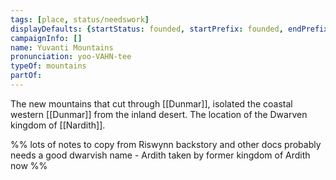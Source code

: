 ```yaml
---
tags: [place, status/needswork]
displayDefaults: {startStatus: founded, startPrefix: founded, endPrefix: destroyed, endStatus: destroyed}
campaignInfo: []
name: Yuvanti Mountains
pronunciation: yoo-VAHN-tee
typeOf: mountains
partOf:
---
```


The new mountains that cut through [[Dunmar]], isolated the coastal western [[Dunmar]] from the inland desert. The location of the Dwarven kingdom of [[Nardith]]. 

%% 
lots of notes to copy from Riswynn backstory and other docs
probably needs a good dwarvish name - Ardith taken by former kingdom of Ardith now
%%